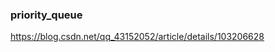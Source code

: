 <!--
 * @Descripttion: your project
 * @version: 1.0
 * @Author: yuy77
 * @Date: 2024-07-09 12:10:35
 * @LastEditors: yuy77
 * @LastEditTime: 2024-07-09 12:10:38
-->

### priority_queue
https://blog.csdn.net/qq_43152052/article/details/103206628